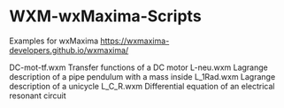# WXM-wxMaxima-Scripts

Examples for wxMaxima https://wxmaxima-developers.github.io/wxmaxima/ 

DC-mot-tf.wxm Transfer functions of a DC motor
L-neu.wxm     Lagrange description of a pipe pendulum with a mass inside
L_1Rad.wxm    Lagrange description of a unicycle
L_C_R.wxm     Differential equation of an electrical resonant circuit
